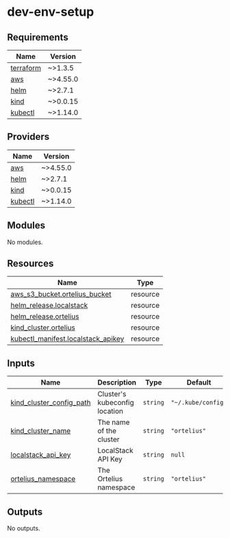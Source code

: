 # dev-env-setup

<!-- BEGINNING OF PRE-COMMIT-TERRAFORM DOCS HOOK -->
## Requirements

| Name | Version |
|------|---------|
| <a name="requirement_terraform"></a> [terraform](#requirement\_terraform) | ~>1.3.5 |
| <a name="requirement_aws"></a> [aws](#requirement\_aws) | ~>4.55.0 |
| <a name="requirement_helm"></a> [helm](#requirement\_helm) | ~>2.7.1 |
| <a name="requirement_kind"></a> [kind](#requirement\_kind) | ~>0.0.15 |
| <a name="requirement_kubectl"></a> [kubectl](#requirement\_kubectl) | ~>1.14.0 |

## Providers

| Name | Version |
|------|---------|
| <a name="provider_aws"></a> [aws](#provider\_aws) | ~>4.55.0 |
| <a name="provider_helm"></a> [helm](#provider\_helm) | ~>2.7.1 |
| <a name="provider_kind"></a> [kind](#provider\_kind) | ~>0.0.15 |
| <a name="provider_kubectl"></a> [kubectl](#provider\_kubectl) | ~>1.14.0 |

## Modules

No modules.

## Resources

| Name | Type |
|------|------|
| [aws_s3_bucket.ortelius_bucket](https://registry.terraform.io/providers/hashicorp/aws/latest/docs/resources/s3_bucket) | resource |
| [helm_release.localstack](https://registry.terraform.io/providers/hashicorp/helm/latest/docs/resources/release) | resource |
| [helm_release.ortelius](https://registry.terraform.io/providers/hashicorp/helm/latest/docs/resources/release) | resource |
| [kind_cluster.ortelius](https://registry.terraform.io/providers/tehcyx/kind/latest/docs/resources/cluster) | resource |
| [kubectl_manifest.localstack_apikey](https://registry.terraform.io/providers/gavinbunney/kubectl/latest/docs/resources/manifest) | resource |

## Inputs

| Name | Description | Type | Default | Required |
|------|-------------|------|---------|:--------:|
| <a name="input_kind_cluster_config_path"></a> [kind\_cluster\_config\_path](#input\_kind\_cluster\_config\_path) | Cluster's kubeconfig location | `string` | `"~/.kube/config"` | no |
| <a name="input_kind_cluster_name"></a> [kind\_cluster\_name](#input\_kind\_cluster\_name) | The name of the cluster | `string` | `"ortelius"` | no |
| <a name="input_localstack_api_key"></a> [localstack\_api\_key](#input\_localstack\_api\_key) | LocalStack API Key | `string` | `null` | no |
| <a name="input_ortelius_namespace"></a> [ortelius\_namespace](#input\_ortelius\_namespace) | The Ortelius namespace | `string` | `"ortelius"` | no |

## Outputs

No outputs.
<!-- END OF PRE-COMMIT-TERRAFORM DOCS HOOK -->
